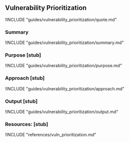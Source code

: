 ## Vulnerability Prioritization

!INCLUDE "guides/vulnerability_prioritization/quote.md"

### Summary

!INCLUDE "guides/vulnerability_prioritization/summary.md"

### Purpose [stub]

!INCLUDE "guides/vulnerability_prioritization/purpose.md"

### Approach [stub]

!INCLUDE "guides/vulnerability_prioritization/approach.md"

### Output [stub]

!INCLUDE "guides/vulnerability_prioritization/output.md"

### Resources: [stub]

!INCLUDE "references/vuln_prioritization.md"
